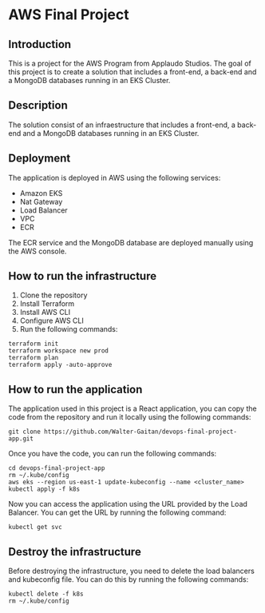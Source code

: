 # AWS Final Project

## Introduction
This is a project for the AWS Program from Applaudo Studios.
The goal of this project is to create a solution that includes a front-end, a back-end and a MongoDB databases running in an EKS Cluster.

## Description
The solution consist of an infraestructure that includes a front-end, a back-end and a MongoDB databases running in an EKS Cluster.

## Deployment
The application is deployed in AWS using the following services:
- Amazon EKS
- Nat Gateway
- Load Balancer
- VPC
- ECR

The ECR service and the MongoDB database are deployed manually using the AWS console.

## How to run the infrastructure
1. Clone the repository
2. Install Terraform
3. Install AWS CLI
4. Configure AWS CLI
5. Run the following commands:
```
terraform init
terraform workspace new prod
terraform plan
terraform apply -auto-approve
```

## How to run the application

The application used in this project is a React application, you can copy the code from the repository and run it locally using the following commands:
```
git clone https://github.com/Walter-Gaitan/devops-final-project-app.git
```

Once you have the code, you can run the following commands:
```
cd devops-final-project-app
rm ~/.kube/config
aws eks --region us-east-1 update-kubeconfig --name <cluster_name>
kubectl apply -f k8s
```

Now you can access the application using the URL provided by the Load Balancer. You can get the URL by running the following command:
```
kubectl get svc
```

## Destroy the infrastructure

Before destroying the infrastructure, you need to delete the load balancers and kubeconfig file. You can do this by running the following commands:
```
kubectl delete -f k8s
rm ~/.kube/config
```